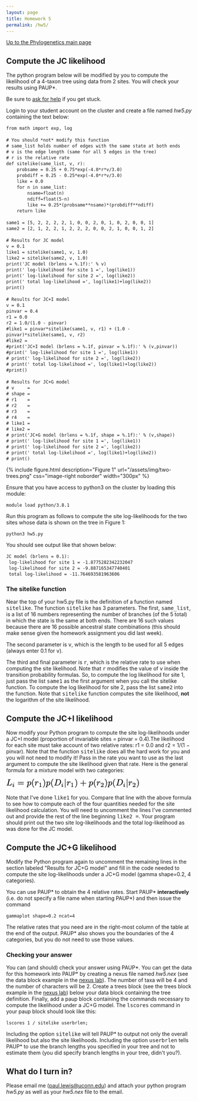 ```yaml
---
layout: page
title: Homework 5
permalink: /hw5/
---
```

[Up to the Phylogenetics main page](/phylogenetics2022/)

## Compute the JC likelihood

The python program below will be modified by you to compute the likelihood of a 4-taxon tree using data from 2 sites. You will check your results using PAUP\*.

Be sure to [ask for help](mailto:paul.lewis@uconn.edu) if you get stuck.

Login to your student account on the cluster and create a file named _hw5.py_ containing the text below:

    from math import exp, log

    # You should *not* modify this function
    # same_list holds number of edges with the same state at both ends
    # v is the edge length (same for all 5 edges in the tree)
    # r is the relative rate
    def sitelike(same_list, v, r):
        probsame = 0.25 + 0.75*exp(-4.0*r*v/3.0)
        probdiff = 0.25 - 0.25*exp(-4.0*r*v/3.0)
        like = 0.0
        for n in same_list:
            nsame=float(n)
            ndiff=float(5-n)
            like += 0.25*(probsame**nsame)*(probdiff**ndiff)
        return like
    
    same1 = [5, 2, 2, 2, 2, 1, 0, 0, 2, 0, 1, 0, 2, 0, 0, 1]
    same2 = [2, 1, 2, 2, 1, 2, 2, 2, 0, 0, 2, 1, 0, 0, 1, 2]

    # Results for JC model
    v = 0.1
    like1 = sitelike(same1, v, 1.0)
    like2 = sitelike(same2, v, 1.0)
    print('JC model (brlens = %.1f):' % v)
    print(' log-likelihood for site 1 =', log(like1))
    print(' log-likelihood for site 2 =', log(like2))
    print(' total log-likelihood =', log(like1)+log(like2))
    print()

    # Results for JC+I model
    v = 0.1
    pinvar = 0.4
    r1 = 0.0
    r2 = 1.0/(1.0 - pinvar)
    #like1 = pinvar*sitelike(same1, v, r1) + (1.0 - pinvar)*sitelike(same1, v, r2)
    #like2 = 
    #print('JC+I model (brlens = %.1f, pinvar = %.1f):' % (v,pinvar))
    #print(' log-likelihood for site 1 =', log(like1))
    # print(' log-likelihood for site 2 =', log(like2))
    # print(' total log-likelihood =', log(like1)+log(like2))
    #print()

    # Results for JC+G model
    # v     =
    # shape =
    # r1    = 
    # r2    = 
    # r3    = 
    # r4    = 
    # like1 = 
    # like2 = 
    # print('JC+G model (brlens = %.1f, shape = %.1f):' % (v,shape))
    # print(' log-likelihood for site 1 =', log(like1))
    # print(' log-likelihood for site 2 =', log(like2))
    # print(' total log-likelihood =', log(like1)+log(like2))
    # print()
    
{% include figure.html description="Figure 1" url="/assets/img/two-trees.png" css="image-right noborder" width="300px" %}

Ensure that you have access to python3 on the cluster by loading this module:

    module load python/3.8.1

Run this program as follows to compute the site log-likelihoods for the two sites whose data is shown on the tree in Figure 1:

    python3 hw5.py
    
You should see output like that shown below:

    JC model (brlens = 0.1):
     log-likelihood for site 1 = -1.8775282342232047
     log-likelihood for site 2 = -9.887165347740401
     total log-likelihood = -11.764693581963606

### The sitelike function

Near the top of your hw5.py file is the definition of a function named <tt>sitelike</tt>. The function <tt>sitelike</tt> has 3 parameters. The first,
<tt>same_list</tt>, is a list of 16 numbers representing the number
of branches (of the 5 total) in which the state is the same
at both ends. There are 16 such values because there are 16
possible ancestral state combinations (this should make sense
given the homework assignment you did last week). 

The second parameter is <tt>v</tt>, which is the length to be used for all 5
edges (always enter 0.1 for <tt>v</tt>). 

The third and final parameter
is <tt>r</tt>, which is the relative rate to use when computing
the site likelihood. Note that <tt>r</tt> modifies the value of <tt>v</tt>
inside the transition probability formulas. So, to compute the
log likelihood for site 1, just pass the list <tt>same1</tt> as the first
argument when you call the sitelike function. To compute
the log likelihood for site 2, pass the list <tt>same2</tt> into the
function. Note that <tt>sitelike</tt> function computes the site likelihood, **not** the logarithm of the site likelihood.

## Compute the JC+I likelihood

Now modify your Python program to compute the site log-likelihoods under a JC+I model (proportion of invariable sites = pinvar = 0.4).The likelihood for each site must take account of two relative rates: r1 = 0.0 and r2 = 1/(1 − pinvar). Note that the function <tt>sitelike</tt> does all the hard work for you and you will not need to modify it! Pass in the rate you want to use as the last argument to compute the site likelihood given that rate. Here is the general formula for a mixture model with two categories:

![Likelihood for site i](/assets/img/JCIsitelike.png)

Note that I've done <tt>like1</tt> for you. Compare that line with the above formula to see how to compute each of the four quantities needed for the site likelihood calculation. You will need to uncomment the lines I've commented out and provide the rest of the line beginning <tt>like2 =</tt>. Your program should print out the two site log-likelihoods and the total log-likelihood as was done for the JC model.

## Compute the JC+G likelihood

Modify the Python program again to uncomment the remaining lines in the section labeled "Results for JC+G model" and fill in the code needed to compute the site log-likelihoods under a JC+G model (gamma shape=0.2, 4 categories). 

You can use PAUP* to obtain the 4 relative rates. Start PAUP\* **interactively** (i.e. do not specify a file name when starting PAUP\*) and then issue the command 

    gammaplot shape=0.2 ncat=4

The relative rates that you need are in the right-most column of the table at the end of the output. PAUP\* also shows you the boundaries of the 4 categories, but you do not need to use those values.

### Checking your answer

You can (and should) check your answer using PAUP\*. You can get the data for this homework into PAUP\* by creating a nexus file named _hw5.nex_ (see the data block example in the [nexus lab](/nexus/#data-block)). The number of taxa will be 4 and the number of characters will be 2. Create a trees block (see the trees block example in the [nexus lab](/nexus/#trees-block)) below your data block containing the tree definition. Finally, add a paup block containing the commands necessary to compute the likelihood under a JC+G model. The <tt>lscores</tt> command in your paup block should look like this:

    lscores 1 / sitelike userbrlen;
    
Including the option <tt>sitelike</tt> will tell PAUP* to output not only the overall likelihood but also the site likelihoods. Including the option <tt>userbrlen</tt> tells PAUP* to use the branch lengths you specified in your tree and not to estimate them (you did specify branch lengths in your tree, didn't you?).

## What do I turn in?

Please email me ([paul.lewis@uconn.edu](mailto:paul.lewis@uconn.edu)) and attach your python program _hw5.py_ as well as your _hw5.nex_ file to the email.

